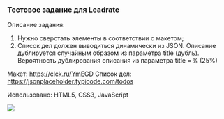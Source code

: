 ### Тестовое задание для Leadrate

Описание задания:
1) Нужно сверстать элементы в соответствии с макетом;
2) Список дел должен выводиться динамически из JSON. Описание дублируется случайным образом из параметра title (дубль). Вероятность дублирования описания из параметра title = ¼ (25%)

Макет: https://clck.ru/YmEGD 
Список дел: https://jsonplaceholder.typicode.com/todos 

Использовано: HTML5, CSS3, JavaScript

[![](https://habrastorage.org/getpro/moikrug/uploads/company/100/007/691/1/logo/medium_38772866f3b6909ca2cd19a4b5cf0bd4.png)](https://leadrate.pro/)
